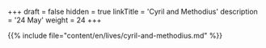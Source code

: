 +++
draft = false
hidden = true
linkTitle = 'Cyril and Methodius'
description = '24 May'
weight = 24
+++

{{% include file="content/en/lives/cyril-and-methodius.md" %}}
